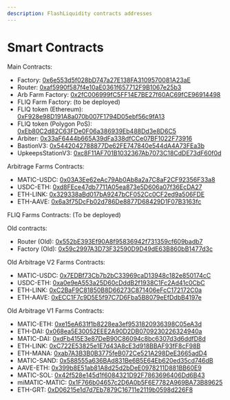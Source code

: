 ```yaml
---
description: FlashLiquidity contracts addresses
---
```


# Smart Contracts

Main Contracts:

* Factory: [0x6e553d5f028bD747a27E138FA3109570081A23aE](https://polygonscan.com/address/0x6e553d5f028bD747a27E138FA3109570081A23aE)
* Router: [0xaf5990f587f4e10aE0361f657712F9B1067e25b3](https://polygonscan.com/address/0xaf5990f587f4e10aE0361f657712F9B1067e25b3)
* Arb Farm Factory: [0x2fC006999fC5FF14E7BE27f60AC69fCE96914498](https://polygonscan.com/address/0x2fC006999fC5FF14E7BE27f60AC69fCE96914498)
* FLIQ Farm Factory: (to be deployed)
* FLIQ token (Ethereum): [0xF928e98D191A8a070b007F1794D05ebf56c9fA13](https://etherscan.io/token/0xF928e98D191A8a070b007F1794D05ebf56c9fA13)
* FLIQ token (Polygon PoS): [0xEb80C2d82C63FDe0F06a386939Eb488Dd3e8D6C5](https://polygonscan.com/address/0xEb80C2d82C63FDe0F06a386939Eb488Dd3e8D6C5#code)
* Arbiter: [0x33aF6444b665A39dFa338dfCCe07BF1022F73916](https://polygonscan.com/address/0x33aF6444b665A39dFa338dfCCe07BF1022F73916)
* BastionV3: [0x5442042788877De62FE747840e544dA4A73FEa3b](https://polygonscan.com/address/0x5442042788877De62FE747840e544dA4A73FEa3b)
* UpkeepsStationV3: [0xc8F11AF701B1032367Ab7073C18CdDE73dF60f0d](https://polygonscan.com/address/0xc8F11AF701B1032367Ab7073C18CdDE73dF60f0d)

Arbitrage Farms Contracts:

* MATIC-USDC: [0x03A3Ee62eAc79Ab0Ab8a2a7C8aF2CF92356F33a8](https://polygonscan.com/address/0x03A3Ee62eAc79Ab0Ab8a2a7C8aF2CF92356F33a8)
* USDC-ETH: [0xd8FEce47db7711A05ea873e5D606a07f36EcDA27](https://polygonscan.com/address/0xd8FEce47db7711A05ea873e5D606a07f36EcDA27)
* ETH-LINK: [0x329338aBd017bA9247bCF052Cc0CF2ed9a506FDE](https://polygonscan.com/address/0x329338aBd017bA9247bCF052Cc0CF2ed9a506FDE)
* ETH-AAVE: [0x6a3f75DcFb02d786De8877D68429D1F07B3163fc](https://polygonscan.com/address/0x6a3f75DcFb02d786De8877D68429D1F07B3163fc)

FLIQ Farms Contracts: (To be deployed)



Old contracts:

* Router (Old): [0x552bE393Ef90A8f95836942f731359cf609badb7](https://polygonscan.com/address/0x552bE393Ef90A8f95836942f731359cf609badb7)
* Factory (Old): [0x59c2997A3D73F32590D9D49dE63B860bB1477d3c](https://polygonscan.com/address/0x59c2997A3D73F32590D9D49dE63B860bB1477d3c)

Old Arbitrage V2 Farms Contracts:

* MATIC-USDC: [0x7EDBf73Cb7b2bC33969caD13948c182e850174cC](https://polygonscan.com/address/0x7EDBf73Cb7b2bC33969caD13948c182e850174cC)
* USDC-ETH: [0xa0e9eA553a25D60cDddB2f1938C1Fc2Ad41c0CbC](https://polygonscan.com/address/0xa0e9eA553a25D60cDddB2f1938C1Fc2Ad41c0CbC)
* ETH-LINK: [0xC2BaF9C81850B8D66273C871406eFcC172172C0a](https://polygonscan.com/address/0xC2BaF9C81850B8D66273C871406eFcC172172C0a)
* ETH-AAVE: [0xECC1F7c9D5E5f97C7D6Fba5B8079eEfDdbB4197e](https://polygonscan.com/address/0xECC1F7c9D5E5f97C7D6Fba5B8079eEfDdbB4197e)

Old Arbitrage V1 Farms Contracts:

* MATIC-ETH: [0xe15eA631f1b8228ea3ef9531820936398C05eA3d](https://polygonscan.com/address/0xe15eA631f1b8228ea3ef9531820936398C05eA3d)
* ETH-DAI: [0x068ea5E30052EEE2A90D2DB0709230226324940a](https://polygonscan.com/address/0x068ea5E30052EEE2A90D2DB0709230226324940a)
* MATIC-DAI: [0xdFb415E3e87DeB90C86094c8bc6307d3d6ddfD8d](https://polygonscan.com/address/0xdFb415E3e87DeB90C86094c8bc6307d3d6ddfD8d)
* ETH-LINK: [0xC722E53825e1E7d43A8cE3d918BBAF93fF8cF98B](https://polygonscan.com/address/0xC722E53825e1E7d43A8cE3d918BBAF93fF8cF98B)
* ETH-MANA: [0xab7A3B3B0B3775feB072Ce521A298DeE3665adD4](https://polygonscan.com/address/0xab7A3B3B0B3775feB072Ce521A298DeE3665adD4)
* MATIC-SAND: [0x588555a636BAd831Be6B5E64Eb620ed35cd746dB](https://polygonscan.com/address/0x588555a636BAd831Be6B5E64Eb620ed35cd746dB)
* AAVE-ETH: [0x399b8E51ab81A8d25d2bDeE0978211D881BB60E9](https://polygonscan.com/address/0x399b8E51ab81A8d25d2bDeE0978211D881BB60E9)
* MATIC-SOL: [0x42f528e145d1f6084321D92F7863696406Dd6B43](https://polygonscan.com/address/0x42f528e145d1f6084321D92F7863696406Dd6B43)
* miMATIC-MATIC: [0x1F766b04657c2D6A0b5F6E7782A969BA73B89625](https://polygonscan.com/address/0x1F766b04657c2D6A0b5F6E7782A969BA73B89625)
* ETH-GRT: [0xD06215e1d7d7Eb7879C16711e2119b0598d226F8](https://polygonscan.com/address/0xD06215e1d7d7Eb7879C16711e2119b0598d226F8)
